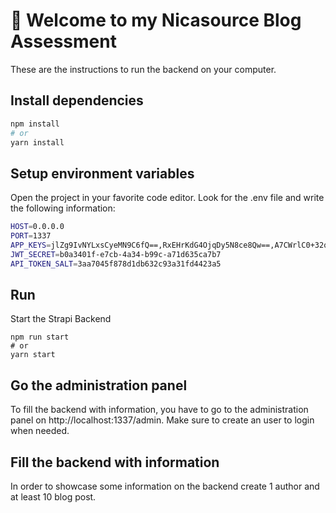 # 🚀 Welcome to my Nicasource Blog Assessment

These are the instructions to run the backend on your computer.

## Install dependencies

```bash
npm install
# or
yarn install
```

## Setup environment variables

Open the project in your favorite code editor.
Look for the .env file and write the following information:

```bash
HOST=0.0.0.0
PORT=1337
APP_KEYS=jlZg9IvNYLxsCyeMN9C6fQ==,RxEHrKdG4OjqDy5N8ce8Qw==,A7CWrlC0+32qThC7lzU7gA==,v0RrAh2BbHD7VHYgbCY7Cw==
JWT_SECRET=b0a3401f-e7cb-4a34-b99c-a71d635ca7b7
API_TOKEN_SALT=3aa7045f878d1db632c93a31fd4423a5
```

## Run

Start the Strapi Backend
```
npm run start
# or
yarn start
```

## Go the administration panel

To fill the backend with information, you have to go to the administration panel on http://localhost:1337/admin.
Make sure to create an user to login when needed.

## Fill the backend with information

In order to showcase some information on the backend create 1 author and at least 10 blog post.



